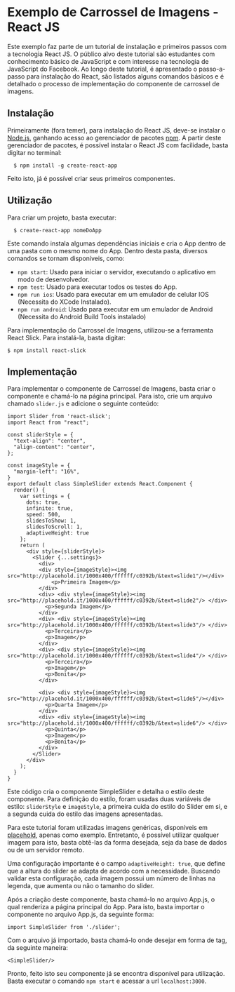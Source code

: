 # Exemplo de Carrossel de Imagens - React JS

Este exemplo faz parte de um tutorial de instalação e primeiros passos com a tecnologia React JS. O público alvo
deste tutorial são estudantes com conhecimento básico de JavaScript e com interesse na tecnologia de JavaScript do Facebook.
Ao longo deste tutorial, é apresentado o passo-a-passo para instalação do React, são listados alguns comandos básicos e é detalhado
o processo de implementação do componente de carrossel de imagens.

## Instalação

Primeiramente (fora temer), para instalação do React JS, deve-se instalar o [Node.js](https://nodejs.org/en/), ganhando acesso ao gerenciador
de pacotes [npm](https://www.npmjs.com/). A partir deste gerenciador de pacotes, é possível instalar o React JS com facilidade, basta digitar no
terminal:

```{r, engine='bash'}
  $ npm install -g create-react-app
```

Feito isto, já é possível criar seus primeiros componentes.

## Utilização

Para criar um projeto, basta executar:

```{r, engine='bash'}
  $ create-react-app nomeDoApp
```

Este comando instala algumas dependências iniciais e cria o App dentro de uma pasta com o mesmo nome do App. Dentro desta pasta, diversos comandos
se tornam disponíveis, como:

- ```npm start```: Usado para iniciar o servidor, executando o aplicativo em modo de desenvolvedor.
- ```npm test```: Usado para executar todos os testes do App.
- ```npm run ios```: Usado para executar em um emulador de celular IOS (Necessita do XCode Instalado).
- ```npm run android```: Usado para executar em um emulador de Android (Necessita do Android Build Tools instalado)

Para implementação do Carrossel de Imagens, utilizou-se a ferramenta React Slick. Para instalá-la, basta digitar:

```{r, engine='bash'}
$ npm install react-slick
```

## Implementação

Para implementar o componente de Carrossel de Imagens, basta criar o componente e chamá-lo na página principal. Para isto, crie um arquivo
chamado ```slider.js``` e adicione o seguinte conteúdo:

```
import Slider from 'react-slick';
import React from "react";

const sliderStyle = {
  "text-align": "center",
  "align-content": "center",
};

const imageStyle = {
  "margin-left": "16%",
}
export default class SimpleSlider extends React.Component {
  render() {
    var settings = {
      dots: true,
      infinite: true,
      speed: 500,
      slidesToShow: 1,
      slidesToScroll: 1,
      adaptiveHeight: true
    };
    return (
      <div style={sliderStyle}>
        <Slider {...settings}>
          <div>
          <div style={imageStyle}><img src="http://placehold.it/1000x400/ffffff/c0392b/&text=slide1"/></div>
              <p>Primeira Imagem</p>
          </div>
          <div> <div style={imageStyle}><img src="http://placehold.it/1000x400/ffffff/c0392b/&text=slide2"/> </div>
            <p>Segunda Imagem</p>
          </div>
          <div> <div style={imageStyle}><img src="http://placehold.it/1000x400/ffffff/c0392b/&text=slide3"/> </div>
            <p>Terceira</p>
            <p>Imagem</p>
          </div>
          <div> <div style={imageStyle}><img src="http://placehold.it/1000x400/ffffff/c0392b/&text=slide4"/> </div>
            <p>Terceira</p>
            <p>Imagem</p>
            <p>Bonita</p>
          </div>

          <div> <div style={imageStyle}><img src="http://placehold.it/1000x400/ffffff/c0392b/&text=slide5"/></div>
            <p>Quarta Imagem</p>
          </div>
          <div> <div style={imageStyle}><img src="http://placehold.it/1000x400/ffffff/c0392b/&text=slide6"/> </div>
            <p>Quinta</p>
            <p>Imagem</p>
            <p>Bonita</p>
          </div>
        </Slider>
      </div>
    );
  }
}
```

Este código cria o componente SimpleSlider e detalha o estilo deste componente. Para definição do estilo, foram usadas duas variáveis de estilo: ```sliderStyle``` e ```imageStyle```, a primeira cuida do estilo do Slider em si, e a segunda cuida do estilo das imagens apresentadas.

Para este tutorial foram utilizadas imagens genéricas, disponíveis em [placehold](http://placehold.it), apenas como exemplo. Entretanto, é possível
utilizar qualquer imagem para isto, basta obtê-las da forma desejada, seja da base de dados ou de um servidor remoto.

Uma configuração importante é o campo ```adaptiveHeight: true```, que define que a altura do slider se adapta de acordo com a necessidade. Buscando validar esta configuração, cada imagem possui um número de linhas na legenda, que aumenta ou não o tamanho do slider.

Após a criação deste componente, basta chamá-lo no arquivo App.js, o qual renderiza a página principal do App. Para isto, basta importar o componente no arquivo App.js, da seguinte forma:

```
import SimpleSlider from './slider';
```
Com o arquivo já importado, basta chamá-lo onde desejar em forma de tag, da seguinte maneira:

```
<SimpleSlider/>
```

Pronto, feito isto seu componente já se encontra disponível para utilização. Basta executar o comando ```npm start``` e acessar a url ```localhost:3000```.
